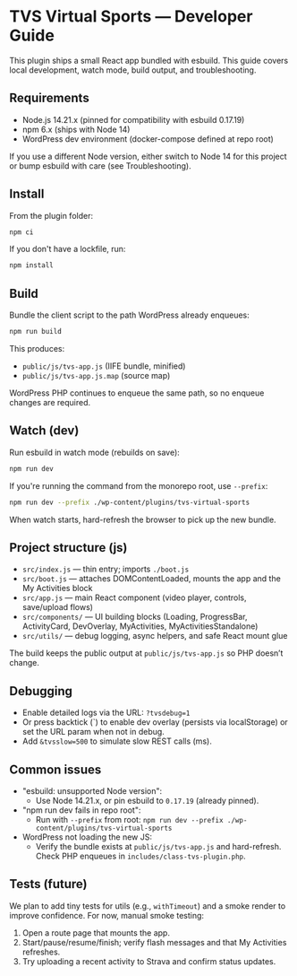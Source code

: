 # TVS Virtual Sports — Developer Guide

This plugin ships a small React app bundled with esbuild. This guide covers local development, watch mode, build output, and troubleshooting.

## Requirements

- Node.js 14.21.x (pinned for compatibility with esbuild 0.17.19)
- npm 6.x (ships with Node 14)
- WordPress dev environment (docker-compose defined at repo root)

If you use a different Node version, either switch to Node 14 for this project or bump esbuild with care (see Troubleshooting).

## Install

From the plugin folder:

```sh
npm ci
```

If you don't have a lockfile, run:

```sh
npm install
```

## Build

Bundle the client script to the path WordPress already enqueues:

```sh
npm run build
```

This produces:
- `public/js/tvs-app.js` (IIFE bundle, minified)
- `public/js/tvs-app.js.map` (source map)

WordPress PHP continues to enqueue the same path, so no enqueue changes are required.

## Watch (dev)

Run esbuild in watch mode (rebuilds on save):

```sh
npm run dev
```

If you're running the command from the monorepo root, use `--prefix`:

```sh
npm run dev --prefix ./wp-content/plugins/tvs-virtual-sports
```

When watch starts, hard-refresh the browser to pick up the new bundle.

## Project structure (js)

- `src/index.js` — thin entry; imports `./boot.js`
- `src/boot.js` — attaches DOMContentLoaded, mounts the app and the My Activities block
- `src/app.js` — main React component (video player, controls, save/upload flows)
- `src/components/` — UI building blocks (Loading, ProgressBar, ActivityCard, DevOverlay, MyActivities, MyActivitiesStandalone)
- `src/utils/` — debug logging, async helpers, and safe React mount glue

The build keeps the public output at `public/js/tvs-app.js` so PHP doesn’t change.

## Debugging

- Enable detailed logs via the URL: `?tvsdebug=1`
- Or press backtick (`) to enable dev overlay (persists via localStorage) or set the URL param when not in debug.
- Add `&tvsslow=500` to simulate slow REST calls (ms).

## Common issues

- "esbuild: unsupported Node version":
  - Use Node 14.21.x, or pin esbuild to `0.17.19` (already pinned).
- "npm run dev fails in repo root":
  - Run with `--prefix` from root: `npm run dev --prefix ./wp-content/plugins/tvs-virtual-sports`
- WordPress not loading the new JS:
  - Verify the bundle exists at `public/js/tvs-app.js` and hard-refresh. Check PHP enqueues in `includes/class-tvs-plugin.php`.

## Tests (future)

We plan to add tiny tests for utils (e.g., `withTimeout`) and a smoke render to improve confidence. For now, manual smoke testing:

1. Open a route page that mounts the app.
2. Start/pause/resume/finish; verify flash messages and that My Activities refreshes.
3. Try uploading a recent activity to Strava and confirm status updates.
